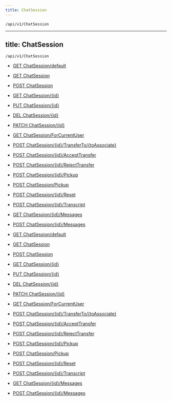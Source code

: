```yaml
---
title: ChatSession
---
```


```http
/api/v1/ChatSession
```

---

title: ChatSession
---

```http
/api/v1/ChatSession
```

* [GET ChatSession/default](v1ChatSessionEntity_DefaultChatSessionEntity.md)

* [GET ChatSession](v1ChatSessionEntity_GetAll.md)

* [POST ChatSession](v1ChatSessionEntity_PostChatSessionEntity.md)

* [GET ChatSession/{id}](v1ChatSessionEntity_GetChatSessionEntity.md)

* [PUT ChatSession/{id}](v1ChatSessionEntity_PutChatSessionEntity.md)

* [DEL ChatSession/{id}](v1ChatSessionEntity_DeleteChatSessionEntity.md)

* [PATCH ChatSession/{id}](v1ChatSessionEntity_PatchChatSessionEntity.md)

* [GET ChatSession/ForCurrentUser](v1ChatSessionEntity_ChatSessionsForUser.md)

* [POST ChatSession/{id}/TransferTo/{toAssociate}](v1ChatSessionEntity_TransferChatSession.md)

* [POST ChatSession/{id}/AcceptTransfer](v1ChatSessionEntity_AcceptChatSessionTransfer.md)

* [POST ChatSession/{id}/RejectTransfer](v1ChatSessionEntity_RejectChatSessionTransfer.md)

* [POST ChatSession/{id}/Pickup](v1ChatSessionEntity_PickUpChatSession.md)

* [POST ChatSession/Pickup](v1ChatSessionEntity_PickUpFirstChatSession.md)

* [POST ChatSession/{id}/Reset](v1ChatSessionEntity_ResetChatSession.md)

* [POST ChatSession/{id}/Transcript](v1ChatSessionEntity_GetChatTranscript.md)

* [GET ChatSession/{id}/Messages](v1ChatSessionEntity_GetChatMessages.md)

* [POST ChatSession/{id}/Messages](v1ChatSessionEntity_AddChatMessage.md)

* [GET ChatSession/default](v1ChatSessionEntity_DefaultChatSessionEntity.md)

* [GET ChatSession](v1ChatSessionEntity_GetAll.md)

* [POST ChatSession](v1ChatSessionEntity_PostChatSessionEntity.md)

* [GET ChatSession/{id}](v1ChatSessionEntity_GetChatSessionEntity.md)

* [PUT ChatSession/{id}](v1ChatSessionEntity_PutChatSessionEntity.md)

* [DEL ChatSession/{id}](v1ChatSessionEntity_DeleteChatSessionEntity.md)

* [PATCH ChatSession/{id}](v1ChatSessionEntity_PatchChatSessionEntity.md)

* [GET ChatSession/ForCurrentUser](v1ChatSessionEntity_ChatSessionsForUser.md)

* [POST ChatSession/{id}/TransferTo/{toAssociate}](v1ChatSessionEntity_TransferChatSession.md)

* [POST ChatSession/{id}/AcceptTransfer](v1ChatSessionEntity_AcceptChatSessionTransfer.md)

* [POST ChatSession/{id}/RejectTransfer](v1ChatSessionEntity_RejectChatSessionTransfer.md)

* [POST ChatSession/{id}/Pickup](v1ChatSessionEntity_PickUpChatSession.md)

* [POST ChatSession/Pickup](v1ChatSessionEntity_PickUpFirstChatSession.md)

* [POST ChatSession/{id}/Reset](v1ChatSessionEntity_ResetChatSession.md)

* [POST ChatSession/{id}/Transcript](v1ChatSessionEntity_GetChatTranscript.md)

* [GET ChatSession/{id}/Messages](v1ChatSessionEntity_GetChatMessages.md)

* [POST ChatSession/{id}/Messages](v1ChatSessionEntity_AddChatMessage.md)

